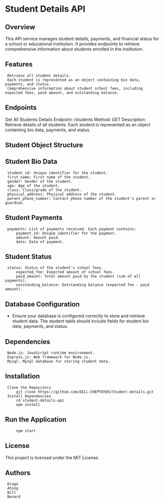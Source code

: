 # Student Details API

## Overview

This API service manages student details, payments, and financial status for a school or educational institution. It provides endpoints to retrieve comprehensive information about students enrolled in the institution.

## Features

     Retrieve all student details.
     Each student is represented as an object containing bio data, payments, and status.
     Comprehensive information about student school fees, including expected fees, paid amount, and outstanding balance.

## Endpoints

 Get All Students Details
   Endpoint: /students
   Method: GET
   Description: Retrieve details of all students. Each student is represented as an object containing bio data, payments, and status.

## Student Object Structure

## Student Bio Data

     student_id: Unique identifier for the student.
     first_name: First name of the student.
     gender: Gender of the student.
     age: Age of the student.
     class: Class/grade of the student.
     physical_address: Physical address of the student.
     parent_phone_number: Contact phone number of the student's parent or guardian.

## Student Payments

     payments: List of payments received. Each payment contains:
         payment_id: Unique identifier for the payment.
         amount: Amount paid.
         date: Date of payment.

## Student Status

     status: Status of the student's school fees.
         expected_fee: Expected amount of school fees.
         paid_amount: Total amount paid by the student (sum of all payments).
         outstanding_balance: Outstanding balance (expected fee - paid amount).

## Database Configuration

- Ensure your database is configured correctly to store and retrieve student data. The student table should include fields for student bio data, payments, and status.

## Dependencies

     Node.js: JavaScript runtime environment.
     Express.js: Web framework for Node.js.
     Mysql: Mysql database for storing student data.

## Installation

     Clone the Repository
         git clone https://github.com/BILL-CHEPTOYEK/Student-details.git
     Install Dependencies
         cd student-details-api
         npm install

## Run the Application

         npm start

## License

 This project is licensed under the MIT License.

## Authors

     Drago
     Atong
     Bill
     Benard
